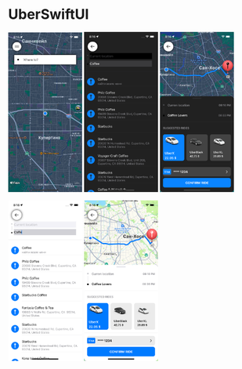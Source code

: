# UberSwiftUI

<img src="https://github.com/SergeiKrainov/UberSwiftUI/blob/main/Simulator%20Screenshot%20-%20iPhone%2014%20-%202023-07-22%20at%2020.15.50.png" width=30% height=30%> <img src="https://github.com/SergeiKrainov/UberSwiftUI/blob/main/Simulator%20Screenshot%20-%20iPhone%2014%20-%202023-07-22%20at%2020.16.03.png" width=30% height=30%> <img src="https://github.com/SergeiKrainov/UberSwiftUI/blob/main/Simulator%20Screenshot%20-%20iPhone%2014%20-%202023-07-22%20at%2020.16.19.png" width=30% height=30%> 

<img src="https://github.com/SergeiKrainov/UberSwiftUI/blob/main/Simulator%20Screenshot%20-%20iPhone%2014%20-%202023-07-22%20at%2020.18.28.png" width=30% height=30%> <img src="https://github.com/SergeiKrainov/UberSwiftUI/blob/main/Simulator%20Screenshot%20-%20iPhone%2014%20-%202023-07-22%20at%2020.18.39.png" width=30% height=30%>


